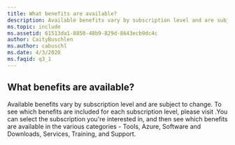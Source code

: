 ```yaml
---
title: What benefits are available?
description: Available benefits vary by subscription level and are subject to change. To see which benefits are included for each subscription...
ms.topic: include
ms.assetid: 61513da1-8850-48b9-829d-8643ecb9dc4c
author: CaityBuschlen
ms.author: cabuschl
ms.date: 4/3/2020
ms.faqid: q3_1
---
```


## What benefits are available?

Available benefits vary by subscription level and are subject to change. To see which benefits are included for each subscription level, please visit .You can select the subscription you're interested in, and then see which benefits are available in the various categories - Tools, Azure, Software and Downloads, Services, Training, and Support.
